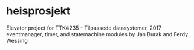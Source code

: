 # heisprosjekt

Elevator project for TTK4235 - Tilpassede datasystemer, 2017
<br/>eventmanager, timer, and statemachine modules by Jan Burak and Ferdy Wessing
